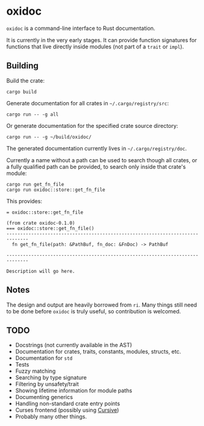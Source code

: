 # oxidoc
`oxidoc` is a command-line interface to Rust documentation.

It is currently in the very early stages. It can provide function signatures for functions that live directly inside modules (not part of a `trait` or `impl`).

## Building
Build the crate:
```
cargo build
```
Generate documentation for all crates in `~/.cargo/registry/src`:
```
cargo run -- -g all
```
Or generate documentation for the specified crate source directory:
```
cargo run -- -g ~/build/oxidoc/
```

The generated documentation currently lives in `~/.cargo/registry/doc`.

Currently a name without a path can be used to search though all crates, or a fully qualified path can be provided, to search only inside that crate's module:
```
cargo run get_fn_file
cargo run oxidoc::store::get_fn_file
```

This provides:

```
= oxidoc::store::get_fn_file

(from crate oxidoc-0.1.0)
=== oxidoc::store::get_fn_file()
------------------------------------------------------------------------------
  fn get_fn_file(path: &PathBuf, fn_doc: &FnDoc) -> PathBuf

------------------------------------------------------------------------------

Description will go here.
```

## Notes
The design and output are heavily borrowed from `ri`. Many things still need to be done before `oxidoc` is truly useful, so contribution is welcomed.

## TODO
- Docstrings (not currently available in the AST)
- Documentation for crates, traits, constants, modules, structs, etc.
- Documentation for `std`
- Tests
- Fuzzy matching
- Searching by type signature
- Filtering by unsafety/trait
- Showing lifetime information for module paths
- Documenting generics
- Handling non-standard crate entry points
- Curses frontend (possibly using [Cursive](https://github.com/gyscos/Cursive))
- Probably many other things.
